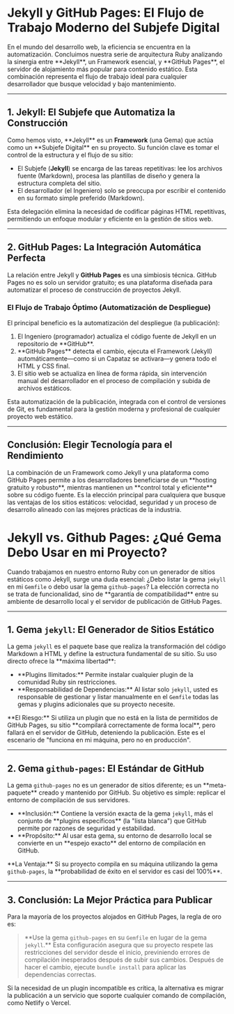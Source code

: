 <h1>Jekyll y GitHub Pages: El Flujo de Trabajo Moderno del Subjefe Digital</h1>

<p>En el mundo del desarrollo web, la eficiencia se encuentra en la automatización. Concluimos nuestra serie de arquitectura Ruby analizando la sinergia entre **Jekyll**, un Framework esencial, y **GitHub Pages**, el servidor de alojamiento más popular para contenido estático. Esta combinación representa el flujo de trabajo ideal para cualquier desarrollador que busque velocidad y bajo mantenimiento.</p>

<hr>

<h2 id="delegacion">1. Jekyll: El Subjefe que Automatiza la Construcción</h2>
<p>Como hemos visto, **Jekyll** es un <strong>Framework</strong> (una Gema) que actúa como un **Subjefe Digital** en su proyecto. Su función clave es tomar el control de la estructura y el flujo de su sitio:</p>

<ul>
    <li>El Subjefe (<strong>Jekyll</strong>) se encarga de las tareas repetitivas: lee los archivos fuente (Markdown), procesa las plantillas de diseño y genera la estructura completa del sitio.</li>
    <li>El desarrollador (el Ingeniero) solo se preocupa por escribir el contenido en su formato simple preferido (Markdown).</li>
</ul>

<p>Esta delegación elimina la necesidad de codificar páginas HTML repetitivas, permitiendo un enfoque modular y eficiente en la gestión de sitios web.</p>

<hr>

<h2 id="github-pages">2. GitHub Pages: La Integración Automática Perfecta</h2>
<p>La relación entre Jekyll y <strong>GitHub Pages</strong> es una simbiosis técnica. GitHub Pages no es solo un servidor gratuito; es una plataforma diseñada para automatizar el proceso de construcción de proyectos Jekyll.</p>

<h3>El Flujo de Trabajo Óptimo (Automatización de Despliegue)</h3>
<p>El principal beneficio es la automatización del despliegue (la publicación):</p>
<ol>
    <li>El Ingeniero (programador) actualiza el código fuente de Jekyll en un repositorio de **GitHub**.</li>
    <li>**GitHub Pages** detecta el cambio, ejecuta el Framework (Jekyll) automáticamente—como si un Capataz se activara—y genera todo el HTML y CSS final.</li>
    <li>El sitio web se actualiza en línea de forma rápida, sin intervención manual del desarrollador en el proceso de compilación y subida de archivos estáticos.</li>
</ol>

<p>Esta automatización de la publicación, integrada con el control de versiones de Git, es fundamental para la gestión moderna y profesional de cualquier proyecto web estático.</p>

<hr>

<h2 id="conclusion">Conclusión: Elegir Tecnología para el Rendimiento</h2>
<p>La combinación de un Framework como Jekyll y una plataforma como GitHub Pages permite a los desarrolladores beneficiarse de un **hosting gratuito y robusto**, mientras mantienen un **control total y eficiente** sobre su código fuente. Es la elección principal para cualquiera que busque las ventajas de los sitios estáticos: velocidad, seguridad y un proceso de desarrollo alineado con las mejores prácticas de la industria.</p>



<h1>Jekyll vs. Github Pages: ¿Qué Gema Debo Usar en mi Proyecto?</h1>

<p>Cuando trabajamos en nuestro entorno Ruby con un generador de sitios estáticos como Jekyll, surge una duda esencial: ¿Debo listar la gema <code>jekyll</code> en mi <code>Gemfile</code> o debo usar la gema <code>github-pages</code>? La elección correcta no se trata de funcionalidad, sino de **garantía de compatibilidad** entre su ambiente de desarrollo local y el servidor de publicación de GitHub Pages.</p>

<hr>

<h2 id="jekyll">1. Gema <code>jekyll</code>: El Generador de Sitios Estático</h2>
<p>La gema <code>jekyll</code> es el paquete base que realiza la transformación del código Markdown a HTML y define la estructura fundamental de su sitio. Su uso directo ofrece la **máxima libertad**:</p>

<ul>
    <li>**Plugins Ilimitados:** Permite instalar cualquier plugin de la comunidad Ruby sin restricciones.</li>
    <li>**Responsabilidad de Dependencias:** Al listar solo <code>jekyll</code>, usted es responsable de gestionar y listar manualmente en el <code>Gemfile</code> todas las gemas y plugins adicionales que su proyecto necesite.</li>
</ul>

<p>**El Riesgo:** Si utiliza un plugin que no está en la lista de permitidos de GitHub Pages, su sitio **compilará correctamente de forma local**, pero fallará en el servidor de GitHub, deteniendo la publicación. Este es el escenario de "funciona en mi máquina, pero no en producción".</p>

<hr>

<h2 id="github-pages">2. Gema <code>github-pages</code>: El Estándar de GitHub</h2>
<p>La gema <code>github-pages</code> no es un generador de sitios diferente; es un **meta-paquete** creado y mantenido por GitHub. Su objetivo es simple: replicar el entorno de compilación de sus servidores.</p>

<ul>
    <li>**Inclusión:** Contiene la versión exacta de la gema <code>jekyll</code>, más el conjunto de **plugins específicos** (la "lista blanca") que GitHub permite por razones de seguridad y estabilidad.</li>
    <li>**Propósito:** Al usar esta gema, su entorno de desarrollo local se convierte en un **espejo exacto** del entorno de compilación en GitHub.</li>
</ul>

<p>**La Ventaja:** Si su proyecto compila en su máquina utilizando la gema <code>github-pages</code>, la **probabilidad de éxito en el servidor es casi del 100%**.

<hr>

<h2 id="recomendacion">3. Conclusión: La Mejor Práctica para Publicar</h2>

<p>Para la mayoría de los proyectos alojados en GitHub Pages, la regla de oro es:</p>

<p><blockquote>**Use la gema <code>github-pages</code> en su <code>Gemfile</code> en lugar de la gema <code>jekyll</code>.** Esta configuración asegura que su proyecto respete las restricciones del servidor desde el inicio, previniendo errores de compilación inesperados después de subir sus cambios. Después de hacer el cambio, ejecute <code>bundle install</code> para aplicar las dependencias correctas.</blockquote></p>

<p>Si la necesidad de un plugin incompatible es crítica, la alternativa es migrar la publicación a un servicio que soporte cualquier comando de compilación, como Netlify o Vercel.</p>
